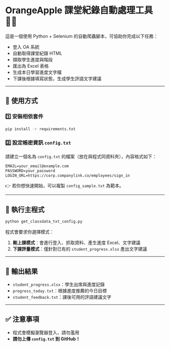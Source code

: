 # OrangeApple 課堂紀錄自動處理工具 🧑‍🏫

這是一個使用 Python + Selenium 的自動爬蟲腳本，可協助你完成以下任務：

- 登入 OA 系統
- 自動取得課堂紀錄 HTML
- 擷取學生進度與階段
- 匯出為 Excel 表格
- 生成本日學習進度文字檔
- 下課後根據填寫狀態，生成學生評語文字建議

---

## 🔧 使用方式

### 1️⃣ 安裝相依套件

```bash
pip install -r requirements.txt
```

### 2️⃣ 設定帳密資訊 `config.txt`

請建立一個名為 `config.txt` 的檔案（放在與程式同資料夾），內容格式如下：

```txt
EMAIL=your_email@example.com
PASSWORD=your_password
LOGIN_URL=https://corp.companylink.co/employees/sign_in
```

👉 若你想快速開始，可以複製 `config_sample.txt` 為範本。

---

## 🚀 執行主程式

```bash
python get_classdata_txt_config.py
```

程式會要求你選擇模式：

1. **剛上課模式**：會進行登入、抓取資料、產生進度 Excel、文字建議
2. **下課評量模式**：僅針對已有的 `student_progress.xlsx` 產出文字建議

---

## 📁 輸出結果

- `student_progress.xlsx`：學生出席與進度記錄
- `progress_today.txt`：根據進度推薦的今日目標
- `student_feedback.txt`：課後可用的評語建議文字

---

## ✅ 注意事項

- 程式會模擬瀏覽器登入，請勿濫用
- **請勿上傳 `config.txt` 到 GitHub！**
